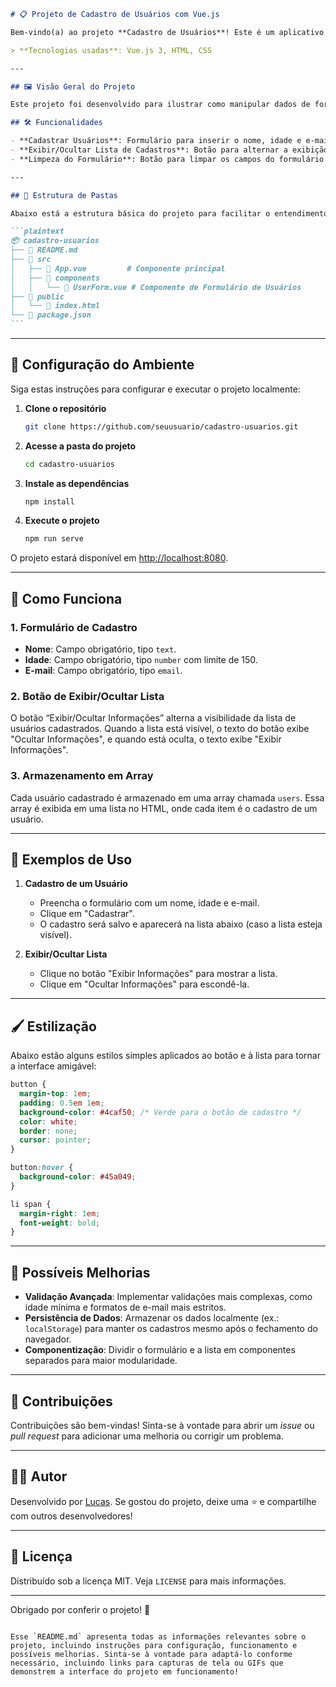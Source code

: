 ````markdown
# 📋 Projeto de Cadastro de Usuários com Vue.js

Bem-vindo(a) ao projeto **Cadastro de Usuários**! Este é um aplicativo simples, mas prático, feito com Vue.js, que permite cadastrar usuários, exibir a lista de cadastros e alternar a visibilidade dessa lista.

> **Tecnologias usadas**: Vue.js 3, HTML, CSS

---

## 🖼️ Visão Geral do Projeto

Este projeto foi desenvolvido para ilustrar como manipular dados de formulário e salvá-los em uma lista (array) em cache, exibindo esses dados após o cadastro. Os usuários podem cadastrar seus dados (nome, idade e e-mail) e exibi-los na tela com um botão que alterna entre exibir e ocultar a lista de usuários cadastrados.

## 🛠️ Funcionalidades

- **Cadastrar Usuários**: Formulário para inserir o nome, idade e e-mail do usuário.
- **Exibir/Ocultar Lista de Cadastros**: Botão para alternar a exibição da lista de usuários cadastrados.
- **Limpeza do Formulário**: Botão para limpar os campos do formulário após o cadastro.

---

## 📂 Estrutura de Pastas

Abaixo está a estrutura básica do projeto para facilitar o entendimento:

```plaintext
📦 cadastro-usuarios
├── 📜 README.md
├── 📂 src
│   ├── 📜 App.vue         # Componente principal
│   ├── 📂 components
│   │   └── 📜 UserForm.vue # Componente de Formulário de Usuários
├── 📂 public
│   └── 📜 index.html
└── 📜 package.json
```
````

---

## 🚀 Configuração do Ambiente

Siga estas instruções para configurar e executar o projeto localmente:

1. **Clone o repositório**
   ```bash
   git clone https://github.com/seuusuario/cadastro-usuarios.git
   ```
2. **Acesse a pasta do projeto**
   ```bash
   cd cadastro-usuarios
   ```
3. **Instale as dependências**
   ```bash
   npm install
   ```
4. **Execute o projeto**
   ```bash
   npm run serve
   ```

O projeto estará disponível em [http://localhost:8080](http://localhost:8080).

---

## 📝 Como Funciona

### 1. Formulário de Cadastro

- **Nome**: Campo obrigatório, tipo `text`.
- **Idade**: Campo obrigatório, tipo `number` com limite de 150.
- **E-mail**: Campo obrigatório, tipo `email`.

### 2. Botão de Exibir/Ocultar Lista

O botão “Exibir/Ocultar Informações” alterna a visibilidade da lista de usuários cadastrados. Quando a lista está visível, o texto do botão exibe "Ocultar Informações", e quando está oculta, o texto exibe "Exibir Informações".

### 3. Armazenamento em Array

Cada usuário cadastrado é armazenado em uma array chamada `users`. Essa array é exibida em uma lista no HTML, onde cada item é o cadastro de um usuário.

---

## 🎯 Exemplos de Uso

1. **Cadastro de um Usuário**

   - Preencha o formulário com um nome, idade e e-mail.
   - Clique em "Cadastrar".
   - O cadastro será salvo e aparecerá na lista abaixo (caso a lista esteja visível).

2. **Exibir/Ocultar Lista**
   - Clique no botão "Exibir Informações" para mostrar a lista.
   - Clique em "Ocultar Informações" para escondê-la.

---

## 🖌️ Estilização

Abaixo estão alguns estilos simples aplicados ao botão e à lista para tornar a interface amigável:

```css
button {
  margin-top: 1em;
  padding: 0.5em 1em;
  background-color: #4caf50; /* Verde para o botão de cadastro */
  color: white;
  border: none;
  cursor: pointer;
}

button:hover {
  background-color: #45a049;
}

li span {
  margin-right: 1em;
  font-weight: bold;
}
```

---

## 🤔 Possíveis Melhorias

- **Validação Avançada**: Implementar validações mais complexas, como idade mínima e formatos de e-mail mais estritos.
- **Persistência de Dados**: Armazenar os dados localmente (ex.: `localStorage`) para manter os cadastros mesmo após o fechamento do navegador.
- **Componentização**: Dividir o formulário e a lista em componentes separados para maior modularidade.

---

## 🤝 Contribuições

Contribuições são bem-vindas! Sinta-se à vontade para abrir um _issue_ ou _pull request_ para adicionar uma melhoria ou corrigir um problema.

---

## 🧑‍💻 Autor

Desenvolvido por [Lucas](https://www.linkedin.com/in/seulinkedin). Se gostou do projeto, deixe uma ⭐ e compartilhe com outros desenvolvedores!

---

## 📜 Licença

Distribuído sob a licença MIT. Veja `LICENSE` para mais informações.

---

Obrigado por conferir o projeto! 💚

```

Esse `README.md` apresenta todas as informações relevantes sobre o projeto, incluindo instruções para configuração, funcionamento e possíveis melhorias. Sinta-se à vontade para adaptá-lo conforme necessário, incluindo links para capturas de tela ou GIFs que demonstrem a interface do projeto em funcionamento!
```

